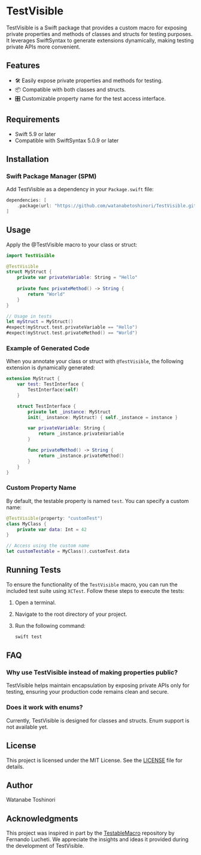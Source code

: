 # TestVisible

TestVisible is a Swift package that provides a custom macro for exposing private properties and methods of classes and structs for testing purposes. It leverages SwiftSyntax to generate extensions dynamically, making testing private APIs more convenient.

## Features

- 🛠️ Easily expose private properties and methods for testing.
- 📦 Compatible with both classes and structs.
- 🎛️ Customizable property name for the test access interface.

## Requirements

- Swift 5.9 or later
- Compatible with SwiftSyntax 5.0.9 or later

## Installation

### Swift Package Manager (SPM)

Add TestVisible as a dependency in your `Package.swift` file:

```swift
dependencies: [
    .package(url: "https://github.com/watanabetoshinori/TestVisible.git", from: "1.0.0")
]
```

## Usage

Apply the @TestVisible macro to your class or struct:

```swift
import TestVisible

@TestVisible
struct MyStruct {
    private var privateVariable: String = "Hello"
    
    private func privateMethod() -> String {
        return "World"
    }
}

// Usage in tests
let myStruct = MyStruct()
#expect(myStruct.test.privateVariable == "Hello")
#expect(myStruct.test.privateMethod() == "World")
```

### Example of Generated Code

When you annotate your class or struct with `@TestVisible`, the following extension is dynamically generated:

```swift
extension MyStruct {
    var test: TestInterface {
        TestInterface(self)
    }

    struct TestInterface {
        private let _instance: MyStruct
        init(_ instance: MyStruct) { self._instance = instance }

        var privateVariable: String {
            return _instance.privateVariable
        }

        func privateMethod() -> String {
            return _instance.privateMethod()
        }
    }
}
```

### Custom Property Name

By default, the testable property is named `test`. You can specify a custom name:

```swift
@TestVisible(property: "customTest")
class MyClass {
    private var data: Int = 42
}

// Access using the custom name
let customTestable = MyClass().customTest.data
```

## Running Tests

To ensure the functionality of the `TestVisible` macro, you can run the included test suite using `XCTest`. Follow these steps to execute the tests:

1. Open a terminal.
2. Navigate to the root directory of your project.
3. Run the following command:

   ```bash
   swift test
   ```

## FAQ

### Why use TestVisible instead of making properties public?
TestVisible helps maintain encapsulation by exposing private APIs only for testing, ensuring your production code remains clean and secure.

### Does it work with enums?
Currently, TestVisible is designed for classes and structs. Enum support is not available yet.

## License

This project is licensed under the MIT License. See the [LICENSE](LICENSE) file for details.

## Author

Watanabe Toshinori

## Acknowledgments

This project was inspired in part by the [TestableMacro](https://github.com/fernandolucheti/TestableMacro) repository by Fernando Lucheti. 
We appreciate the insights and ideas it provided during the development of TestVisible.
